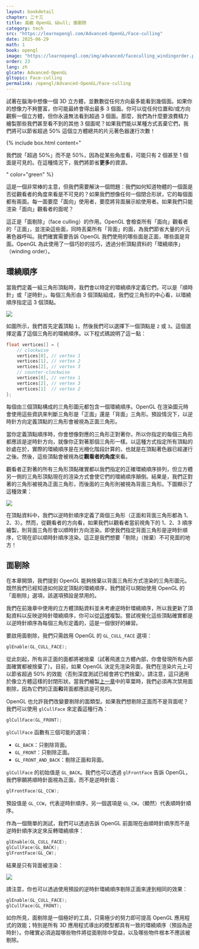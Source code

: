 ```yaml
---
layout: bookdetail
chapter: 二十三
title: 高級 OpenGL &bull; 面剔除
category: tech
src: "https://learnopengl.com/Advanced-OpenGL/Face-culling"
date: 2025-06-29
math: 1
book: opengl
image: "https://learnopengl.com/img/advanced/faceculling_windingorder.png"
order: 23
lang: zh
glcate: Advanced-OpenGL
gltopic: Face-culling
permalink: /opengl/Advanced-OpenGL/Face-culling
---
```


試著在腦海中想像一個 3D 立方體，並數數從任何方向最多能看到幾個面。如果你的想像力不夠豐富，你可能最終會得出最多 3 個面。你可以從任何位置和/或方向觀察一個立方體，但你永遠無法看到超過 3 個面。那麼，我們為什麼要浪費精力繪製那些我們甚至看不到的其他 3 個面呢？如果我們能以某種方式丟棄它們，我們將可以節省超過 50% 這個立方體總共的片元著色器運行次數！

{% include box.html content="

我們說「超過 50%」而不是 50%，因為從某些角度看，可能只有 2 個甚至 1 個面是可見的。在這種情況下，我們將節省**更多**的資源。

" color="green" %}

這是一個非常棒的主意，但我們需要解決一個問題：我們如何知道物體的一個面是否從觀看者的角度來看是不可見的？如果我們想像任何一個閉合形狀，它的每個面都有兩面。每一面要麼「面向」使用者，要麼將背面展示給使用者。如果我們只能渲染「面向」觀看者的面呢？

這正是「面剔除」（face culling）的作用。OpenGL 會檢查所有「面向」觀看者的「正面」，並渲染這些面，同時丟棄所有「背面」的面，為我們節省大量的片元著色器呼叫。我們確實需要告訴 OpenGL 我們使用的哪些面是正面，哪些面是背面。OpenGL 為此使用了一個巧妙的技巧，透過分析頂點資料的「環繞順序」（winding order）。

## 環繞順序

當我們定義一組三角形頂點時，我們會以特定的環繞順序定義它們，可以是「順時針」或「逆時針」。每個三角形由 3 個頂點組成，我們從三角形的中心看，以環繞順序指定這 3 個頂點。

![](https://learnopengl.com/img/advanced/faceculling_windingorder.png)

如圖所示，我們首先定義頂點 `1`，然後我們可以選擇下一個頂點是 `2` 或 `3`。這個選擇定義了這個三角形的環繞順序。以下程式碼說明了這一點：

```cpp
float vertices[] = {
    // clockwise
    vertices[0], // vertex 1
    vertices[1], // vertex 2
    vertices[2], // vertex 3
    // counter-clockwise
    vertices[0], // vertex 1
    vertices[2], // vertex 3
    vertices[1]  // vertex 2
};
```

每個由三個頂點構成的三角形圖元都包含一個環繞順序。OpenGL 在渲染圖元時會使用這些資訊來判斷三角形是「正面」還是「背面」三角形。預設情況下，以逆時針方向定義頂點的三角形會被視為正面三角形。

當你定義頂點順序時，你會想像對應的三角形正對著你，所以你指定的每個三角形都應該是逆時針方向，就像你正對著那個三角形一樣。以這種方式指定所有頂點的妙處在於，實際的環繞順序是在光柵化階段計算的，也就是在頂點著色器已經運行之後。然後，這些頂點會被視為從**觀看者的角度**來看。

觀看者正對著的所有三角形頂點確實都以我們指定的正確環繞順序排列，但立方體另一側的三角形頂點現在的渲染方式會使它們的環繞順序顛倒。結果是，我們正對著的三角形被視為正面三角形，而後面的三角形則被視為背面三角形。下圖顯示了這種效果：

![](https://learnopengl.com/img/advanced/faceculling_frontback.png)

在頂點資料中，我們以逆時針順序定義了兩個三角形（正面和背面三角形都為 1、2、3）。然而，從觀看者的方向看，如果我們以觀看者當前視角下的 1、2、3 順序繪製，則背面三角形會以順時針方向渲染。即使我們指定背面三角形是逆時針順序，它現在卻以順時針順序渲染。這正是我們想要「剔除」（捨棄）不可見面的地方！

## 面剔除

在本章開頭，我們提到 OpenGL 能夠捨棄以背面三角形方式渲染的三角形圖元。既然我們已經知道如何設定頂點的環繞順序，我們就可以開始使用 OpenGL 的「面剔除」選項，該選項預設是禁用的。

我們在前幾章中使用的立方體頂點資料並未考慮逆時針環繞順序，所以我更新了頂點資料以反映逆時針環繞順序，你可以從[這裡](https://learnopengl.com/code_viewer.php?code=advanced/faceculling_vertexdata)複製。嘗試視覺化這些頂點確實都是以逆時針順序為每個三角形定義的，這是一個很好的練習。

要啟用面剔除，我們只需啟用 OpenGL 的 `GL_CULL_FACE` 選項：

```cpp
glEnable(GL_CULL_FACE);
```

從此刻起，所有非正面的面都將被捨棄（試著飛進立方體內部，你會發現所有內部面確實都被捨棄了）。目前，如果 OpenGL 決定先渲染背面，我們在渲染片元上可以節省超過 50% 的效能（否則深度測試已經會將它們捨棄）。請注意，這只適用於像立方體這樣的封閉形狀。當我們繪製[上一章](https://learnopengl.com/Advanced-OpenGL/Blending)中的草葉時，我們必須再次禁用面剔除，因為它們的正面**和**背面都應該是可見的。

OpenGL 也允許我們改變要剔除的面類型。如果我們想剔除正面而不是背面呢？我們可以使用 `glCullFace` 來定義這種行為：

```cpp
glCullFace(GL_FRONT);
```

`glCullFace` 函數有三個可能的選項：

- `GL_BACK`：只剔除背面。
- `GL_FRONT`：只剔除正面。
- `GL_FRONT_AND_BACK`：剔除正面和背面。

`glCullFace` 的初始值是 `GL_BACK`。我們也可以透過 `glFrontFace` 告訴 OpenGL，我們寧願將順時針面視為正面，而不是逆時針面：

```cpp
glFrontFace(GL_CCW);
```

預設值是 `GL_CCW`，代表逆時針順序，另一個選項是 `GL_CW`，（顯然）代表順時針順序。

作為一個簡單的測試，我們可以透過告訴 OpenGL 前面現在由順時針順序而不是逆時針順序決定來反轉環繞順序：

```cpp
glEnable(GL_CULL_FACE);
glCullFace(GL_BACK);
glFrontFace(GL_CW);
```

結果是只有背面被渲染：

![](https://learnopengl.com/img/advanced/faceculling_reverse.png)

請注意，你也可以透過使用預設的逆時針環繞順序剔除正面來達到相同的效果：

```cpp
glEnable(GL_CULL_FACE);
glCullFace(GL_FRONT);
```

如你所見，面剔除是一個極好的工具，只需極少的努力即可提高 OpenGL 應用程式的效能；特別是所有 3D 應用程式導出的模型都具有一致的環繞順序（預設為逆時針）。你確實必須追蹤哪些物件將從面剔除中受益，以及哪些物件根本不應該被剔除。
